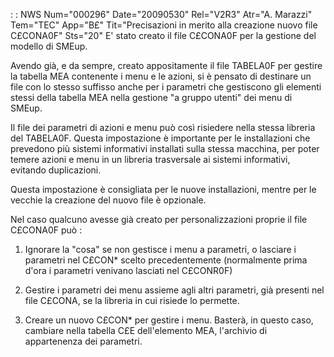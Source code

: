  :  : NWS Num="000296" Date="20090530" Rel="V2R3" Atr="A. Marazzi" Tem="TEC" App="B£" Tit="Precisazioni in merito alla creazione nuovo file C£CONA0F" Sts="20"
E' stato creato il file C£CONA0F per la gestione del modello di SMEup.

Avendo già, e da sempre, creato appositamente il file TABELA0F per gestire la tabella MEA contenente
i menu e le azioni, si è pensato di destinare un file con lo stesso suffisso anche per i parametri
che gestiscono gli elementi stessi della tabella MEA nella gestione "a gruppo utenti" dei menu di SMEup.

Il file dei parametri di azioni e menu può così risiedere nella stessa libreria del TABELA0F.
Questa impostazione è importante per le installazioni che prevedono più sistemi informativi installati sulla stessa macchina, per poter temere azioni e menu in un libreria trasversale ai sistemi informativi, evitando duplicazioni.

Questa impostazione è consigliata per le nuove installazioni, mentre per le vecchie la creazione del nuovo file è opzionale.

Nel caso qualcuno avesse già creato per personalizzazioni proprie il file C£CONA0F può : 

1) Ignorare la "cosa" se non gestisce i menu a parametri, o lasciare i parametri nel C£CON\* scelto
precedentemente (normalmente prima d'ora i parametri venivano lasciati nel C£CONR0F) 
2) Gestire i parametri dei menu assieme agli altri parametri, già presenti nel file C£CONA, se la
libreria in cui risiede lo permette.

3) Creare un nuovo C£CON\* per gestire i menu. Basterà, in questo caso, cambiare nella tabella C£E
dell'elemento MEA, l'archivio di appartenenza dei parametri.

